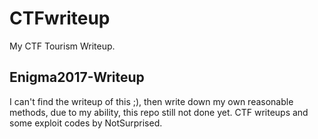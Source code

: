 # CTFwriteup
My CTF Tourism Writeup.

## **Enigma2017-Writeup**
I can't find the writeup of this ;), then write down my own reasonable methods, due to my ability, this repo still not done yet. CTF writeups and some exploit codes by NotSurprised.
